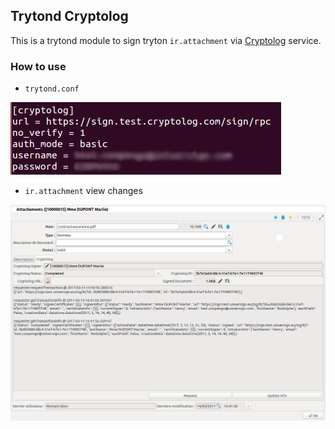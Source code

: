 ## Trytond Cryptolog

This is a trytond module to sign tryton `ir.attachment` via [Cryptolog](https://www.universign.eu/fr/) service.

### How to use

- `trytond.conf`

![config](config.png)

- `ir.attachment` view changes

![ir.attachment](attachment.png)
